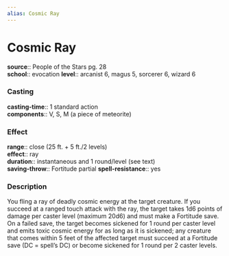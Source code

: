 ```yaml
---
alias: Cosmic Ray
---
```


# Cosmic Ray 

**source**:: People of the Stars pg. 28  
**school**:: evocation
**level**:: arcanist 6, magus 5, sorcerer 6, wizard 6

### Casting 

**casting-time**:: 1 standard action  
**components**:: V, S, M (a piece of meteorite)

### Effect 

**range**:: close (25 ft. + 5 ft./2 levels)  
**effect**:: ray  
**duration**:: instantaneous and 1 round/level (see text)  
**saving-throw**:: Fortitude partial
**spell-resistance**:: yes

### Description 

You fling a ray of deadly cosmic energy at the target creature. If you succeed at a ranged touch attack with the ray, the target takes 1d6 points of damage per caster level (maximum 20d6) and must make a Fortitude save. On a failed save, the target becomes sickened for 1 round per caster level and emits toxic cosmic energy for as long as it is sickened; any creature that comes within 5 feet of the affected target must succeed at a Fortitude save (DC = spell’s DC) or become sickened for 1 round per 2 caster levels.
